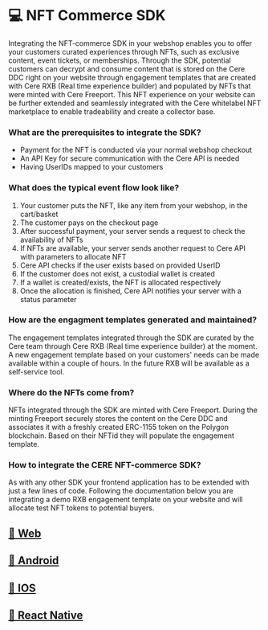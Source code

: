 # 💻 NFT Commerce SDK

Integrating the NFT-commerce SDK in your webshop enables you to offer your customers curated experiences through NFTs, such as exclusive content, event tickets, or memberships. Through the SDK, potential customers can decrypt and consume content that is stored on the Cere DDC right on your website through engagement templates that are created with Cere RXB (Real time experience builder) and populated by NFTs that were minted with Cere Freeport. This NFT experience on your website can be further extended and seamlessly integrated with the Cere whitelabel NFT marketplace to enable tradeability and create a collector base.

### What are the prerequisites to integrate the SDK?

* Payment for the NFT is conducted via your normal webshop checkout
* An API Key for secure communication with the Cere API is needed
* Having UserIDs mapped to your customers

### What does the typical event flow look like?

1. Your customer puts the NFT, like any item from your webshop, in the cart/basket
2. The customer pays on the checkout page
3. After successful payment, your server sends a request to check the availability of NFTs
4. If NFTs are available, your server sends another request to Cere API with parameters to allocate NFT
5. Cere API checks if the user exists based on provided UserID
6. If the customer does not exist, a custodial wallet is created
7. If a wallet is created/exists, the NFT is allocated respectively
8. Once the allocation is finished, Cere API notifies your server with a status parameter

### How are the engagment templates generated and maintained?

The engagement templates integrated through the SDK are curated by the Cere team through Cere RXB (Real time experience builder) at the moment. A new engagement template based on your customers' needs can be made available within a couple of hours. In the future RXB will be available as a self-service tool.

### Where do the NFTs come from?

NFTs integrated through the SDK are minted with Cere Freeport. During the minting Freeport securely stores the content on the Cere DDC and associates it with a freshly created ERC-1155 token on the Polygon blockchain. Based on their NFTid they will populate the engagement template.

### How to integrate the CERE NFT-commerce SDK?

As with any other SDK your frontend application has to be extended with just a few lines of code. Following the documentation below you are integrating a demo RXB engagement template on your website and will allocate test NFT tokens to potential buyers.

## [📓 Web](web-sdk.md)

## [📗 Android](android-sdk.md)

## [📙 IOS](ios-sdk.md)

## [📘 React Native](react-native-sdk.md)
